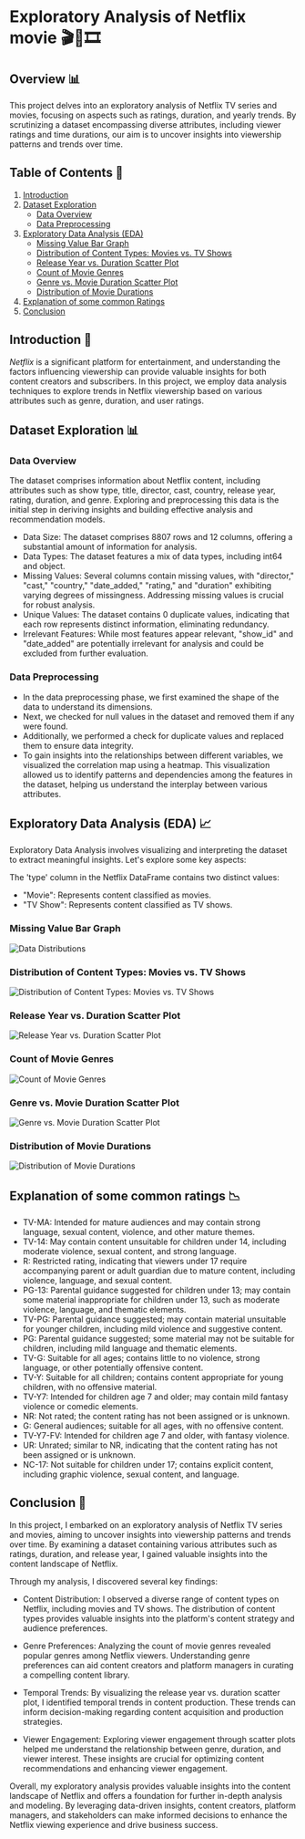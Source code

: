 # Exploratory Analysis of Netflix movie 🎬🌈🎞️

## Overview 📊

This project delves into an exploratory analysis of Netflix TV series and movies, focusing on aspects such as ratings, duration, and yearly trends. By scrutinizing a dataset encompassing diverse attributes, including viewer ratings and time durations, our aim is to uncover insights into viewership patterns and trends over time.

## Table of Contents 📑

1. [Introduction](#introduction)
2. [Dataset Exploration](#dataset-exploration)
    - [Data Overview](#data-overview)
    - [Data Preprocessing](#data-preprocessing)
3. [Exploratory Data Analysis (EDA)](#exploratory-data-analysis-eda)
    - [Missing Value Bar Graph](#missing_value_bar_graph)
    - [Distribution of Content Types: Movies vs. TV Shows](#distribution-of-content-types-movies-vs-tv-shows)
    - [Release Year vs. Duration Scatter Plot](#release-year-vs-duration-scatter-plot)
    - [Count of Movie Genres](#count-of-movie-genres)
    - [Genre vs. Movie Duration Scatter Plot](#genre-vs-movie-duration-scatter-plot)
    - [Distribution of Movie Durations](#distribution-of-movie-durations)
4. [Explanation of some common Ratings](#explanation_of_some_common_ratings)
5. [Conclusion](#conclusion)

## Introduction 🚀

_Netflix_ is a significant platform for entertainment, and understanding the factors influencing viewership can provide valuable insights for both content creators and subscribers. In this project, we employ data analysis techniques to explore trends in Netflix viewership based on various attributes such as genre, duration, and user ratings.

## Dataset Exploration 📊

### Data Overview

The dataset comprises information about Netflix content, including attributes such as show type, title, director, cast, country, release year, rating, duration, and genre. Exploring and preprocessing this data is the initial step in deriving insights and building effective analysis and recommendation models.

- Data Size: The dataset comprises 8807 rows and 12 columns, offering a substantial amount of information for analysis.
- Data Types: The dataset features a mix of data types, including int64 and object.
- Missing Values: Several columns contain missing values, with "director," "cast," "country," "date_added," "rating," and "duration" exhibiting varying degrees of missingness. Addressing missing values is crucial for robust analysis.
- Unique Values: The dataset contains 0 duplicate values, indicating that each row represents distinct information, eliminating redundancy.
- Irrelevant Features: While most features appear relevant, "show_id" and "date_added" are potentially irrelevant for analysis and could be excluded from further evaluation.

### Data Preprocessing

- In the data preprocessing phase, we first examined the shape of the data to understand its dimensions.
- Next, we checked for null values in the dataset and removed them if any were found.
- Additionally, we performed a check for duplicate values and replaced them to ensure data integrity.
- To gain insights into the relationships between different variables, we visualized the correlation map using a heatmap. This visualization allowed us to identify patterns and dependencies among the features in the dataset, helping us understand the interplay between various attributes.

## Exploratory Data Analysis (EDA) 📈

Exploratory Data Analysis involves visualizing and interpreting the dataset to extract meaningful insights. Let's explore some key aspects:

The 'type' column in the Netflix DataFrame contains two distinct values:

- "Movie": Represents content classified as movies.
- "TV Show": Represents content classified as TV shows.

### Missing Value Bar Graph

![Data Distributions](movie_charts/Missing%20Value%20Bar%20Graph.png)

### Distribution of Content Types: Movies vs. TV Shows

![Distribution of Content Types: Movies vs. TV Shows](movie_charts/Distribution%20of%20Content%20Types%3A%20Movies%20vs.%20TV%20Shows.png)

### Release Year vs. Duration Scatter Plot

![Release Year vs. Duration Scatter Plot](movie_charts/Release%20Year%20vs.%20Duration%20Scatter%20Plot.png)

### Count of Movie Genres

![Count of Movie Genres](movie_charts/Count%20of%20Movie%20Genres.png)

### Genre vs. Movie Duration Scatter Plot

![Genre vs. Movie Duration Scatter Plot](movie_charts/Genre%20vs.%20Movie%20Duration%20Scatter%20Plot.png)

### Distribution of Movie Durations

![Distribution of Movie Durations](movie_charts/Distribution%20of%20Movie%20Durations.png)

## Explanation of some common ratings 📉

- TV-MA: Intended for mature audiences and may contain strong language, sexual content, violence, and other mature themes.
- TV-14: May contain content unsuitable for children under 14, including moderate violence, sexual content, and strong language.
- R: Restricted rating, indicating that viewers under 17 require accompanying parent or adult guardian due to mature content, including violence, language, and sexual content.
- PG-13: Parental guidance suggested for children under 13; may contain some material inappropriate for children under 13, such as moderate violence, language, and thematic elements.
- TV-PG: Parental guidance suggested; may contain material unsuitable for younger children, including mild violence and suggestive content.
- PG: Parental guidance suggested; some material may not be suitable for children, including mild language and thematic elements.
- TV-G: Suitable for all ages; contains little to no violence, strong language, or other potentially offensive content.
- TV-Y: Suitable for all children; contains content appropriate for young children, with no offensive material.
- TV-Y7: Intended for children age 7 and older; may contain mild fantasy violence or comedic elements.
- NR: Not rated; the content rating has not been assigned or is unknown.
- G: General audiences; suitable for all ages, with no offensive content.
- TV-Y7-FV: Intended for children age 7 and older, with fantasy violence.
- UR: Unrated; similar to NR, indicating that the content rating has not been assigned or is unknown.
- NC-17: Not suitable for children under 17; contains explicit content, including graphic violence, sexual content, and language.

## Conclusion 🎉

In this project, I embarked on an exploratory analysis of Netflix TV series and movies, aiming to uncover insights into viewership patterns and trends over time. By examining a dataset containing various attributes such as ratings, duration, and release year, I gained valuable insights into the content landscape of Netflix.

Through my analysis, I discovered several key findings:

- Content Distribution:
I observed a diverse range of content types on Netflix, including movies and TV shows. The distribution of content types provides valuable insights into the platform's content strategy and audience preferences.

- Genre Preferences:
Analyzing the count of movie genres revealed popular genres among Netflix viewers. Understanding genre preferences can aid content creators and platform managers in curating a compelling content library.

- Temporal Trends:
By visualizing the release year vs. duration scatter plot, I identified temporal trends in content production. These trends can inform decision-making regarding content acquisition and production strategies.

- Viewer Engagement:
Exploring viewer engagement through scatter plots helped me understand the relationship between genre, duration, and viewer interest. These insights are crucial for optimizing content recommendations and enhancing viewer engagement.

Overall, my exploratory analysis provides valuable insights into the content landscape of Netflix and offers a foundation for further in-depth analysis and modeling. By leveraging data-driven insights, content creators, platform managers, and stakeholders can make informed decisions to enhance the Netflix viewing experience and drive business success.
